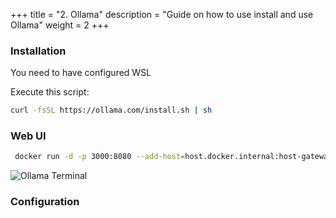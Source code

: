 +++
title = "2. Ollama"
description = "Guide on how to use install and use Ollama"
weight = 2
+++

### Installation
You need to have configured WSL

Execute this script:
```bash
curl -fsSL https://ollama.com/install.sh | sh
```
### Web UI

```bash
 docker run -d -p 3000:8080 --add-host=host.docker.internal:host-gateway -v open-webui:/app/backend/data --name open-webui --restart always ghcr.io/open-webui/open-webui:main
```

![](/images/ollama_terminal.png "Ollama Terminal")

### Configuration

